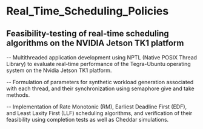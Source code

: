 # Real_Time_Scheduling_Policies

Feasibility-testing of real-time scheduling algorithms on the NVIDIA Jetson TK1 platform
----------------------------------------------------------------------------------------
-- Multithreaded application development using NPTL (Native POSIX Thread Library) to evaluate real-time performance of the Tegra-Ubuntu operating system on the Nvidia Jetson TK1 platform.

-- Formulation of parameters for synthetic workload generation associated with each thread, and their synchronization using semaphore give and take methods.

-- Implementation of Rate Monotonic (RM), Earliest Deadline First (EDF), and Least Laxity First (LLF) scheduling algorithms, and verification of their feasibility using completion tests as well as Cheddar simulations.
